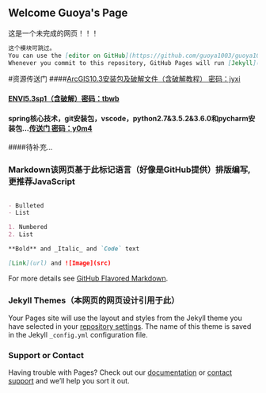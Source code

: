 ## Welcome Guoya's Page

这是一个未完成的网页！！！
```markdown
这个模块可跳过。
You can use the [editor on GitHub](https://github.com/guoya1003/guoya1003.github.io/edit/master/README.md) to maintain and preview the content for your website in Markdown files.
Whenever you commit to this repository, GitHub Pages will run [Jekyll](https://jekyllrb.com/) to rebuild the pages in your site, from the content in your Markdown files.
```
#资源传送门
####[ArcGIS10.3安装包及破解文件（含破解教程） 密码：jyxi](https://pan.baidu.com/s/1hsb8nAW)

#### [ENVI5.3sp1（含破解）密码：tbwb](https://pan.baidu.com/s/1skZofz3)

#### spring核心技术，git安装包，vscode，python2.7&3.5.2&3.6.0和pycharm安装包...[传送门 密码：y0m4](https://pan.baidu.com/s/1nu8rSRv)

####待补充...

### Markdown该网页基于此标记语言（好像是GitHub提供）排版编写,更推荐JavaScript

```markdown

- Bulleted
- List

1. Numbered
2. List

**Bold** and _Italic_ and `Code` text

[Link](url) and ![Image](src)
```

For more details see [GitHub Flavored Markdown](https://guides.github.com/features/mastering-markdown/).

### Jekyll Themes（本网页的网页设计引用于此）

Your Pages site will use the layout and styles from the Jekyll theme you have selected in your [repository settings](https://github.com/guoya1003/guoya1003.github.io/settings). The name of this theme is saved in the Jekyll `_config.yml` configuration file.

### Support or Contact

Having trouble with Pages? Check out our [documentation](https://help.github.com/categories/github-pages-basics/) or [contact support](https://github.com/contact) and we’ll help you sort it out.
